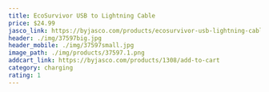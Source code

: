```yaml
---
title: EcoSurvivor USB to Lightning Cable
price: $24.99
jasco_link: https://byjasco.com/products/ecosurvivor-usb-lightning-cable
header: ./img/37597big.jpg
header_mobile: ./img/37597small.jpg
image_path: ./img/products/37597.1.png
addcart_link: https://byjasco.com/products/1308/add-to-cart
category: charging
rating: 1
---
```

